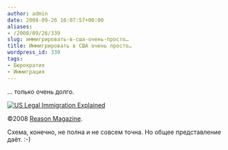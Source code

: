 ```yaml
---
author: admin
date: 2008-09-26 16:07:57+00:00
aliases:
- /2008/09/26/339
slug: иммигрировать-в-сша-очень-просто…
title: Иммигрировать в США очень просто…
wordpress_id: 339
tags:
- Бюрократия
- Иммиграция
---
```


… только очень долго.

[![US Legal Immigration Explained](/2008/09/us_immigration_explained_small.jpeg)](/2008/09/us_immigration_explained.jpeg)

©2008 [Reason Magazine](http://www.reason.com/images/07cf533ddb1d06350cf1ddb5942ef5ad.jpg).

Схема, конечно, не полна и не совсем точна. Но общее представление даёт. :-)
